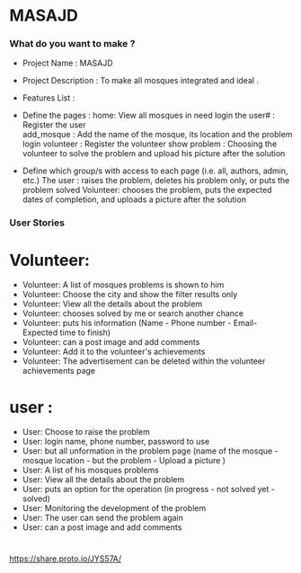 
# MASAJD 




### What do you want to make ?
- Project Name : MASAJD 
- Project Description : To make all mosques integrated and ideal . 
- Features List : 
- Define the pages :
 home: View all mosques in need
 login the user# : Register the user  
 add_mosque : Add the name of the mosque, its location and the problem 
 login volunteer  : Register the volunteer
 show problem  : Choosing the volunteer to solve the problem and upload his picture after the solution

- Define which group/s with access to each page (i.e. all, authors, admin, etc.)
The user : raises the problem, deletes his problem only, or puts the problem solved
Volunteer: chooses the problem, puts the expected dates of completion, and uploads a picture after the solution

### User Stories
 
# Volunteer: 
- Volunteer: A list of mosques problems is shown to him 
- Volunteer: Choose the city and show the filter results only 
- Volunteer: View all the details about the problem 
- Volunteer: chooses solved by me or search another chance 
- Volunteer: puts his information (Name - Phone number - Email- Expected time to finish) 
- Volunteer: can a post image and add comments 
- Volunteer: Add it to the volunteer's achievements 
- Volunteer: The advertisement can be deleted within the volunteer achievements page



 
# user :
- User: Choose to raise the problem 
- User: login name, phone number, password to use 
- User: but all unformation in the problem page (name of the mosque - mosque location - but the problem - Upload a picture )
- User: A list of his mosques problems 
- User: View all the details about the problem
- User: puts an option for the operation (in progress - not solved yet - solved)
- User: Monitoring the development of the problem 
- User: The user can send the problem again 
- User: can a post image and add comments 

#

https://share.proto.io/JYS57A/
